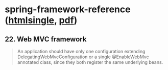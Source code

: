 # spring-framework-reference ([htmlsingle](https://docs.spring.io/spring/docs/current/spring-framework-reference/htmlsingle/), [pdf](https://docs.spring.io/spring/docs/current/spring-framework-reference/pdf/))

## 22. Web MVC framework

> An application should have only one configuration extending DelegatingWebMvcConfiguration or a single @EnableWebMvc annotated class, since they both register the same underlying beans.

